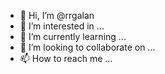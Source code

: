- 👋 Hi, I’m @rrgalan
- 👀 I’m interested in ...
- 🌱 I’m currently learning ...
- 💞️ I’m looking to collaborate on ...
- 📫 How to reach me ...

<!---
rrgalan/rrgalan is a ✨ special ✨ repository because its `README.md` (this file) appears on your GitHub profile.
You can click the Preview link to take a look at your changes.
--->

